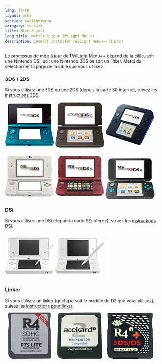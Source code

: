 ```yaml
---
lang: fr-FR
layout: wiki
section: twilightmenu
category: indexes
title: Mise à jour
long_title: Mettre à jour TWiLight Menu++
description: Comment installer TWiLight Menu++ (index)
---
```


Le processus de mise à jour de TWiLight Menu++ dépend de la cible, soit une Nintendo DSi, soit une Nintendo 3DS ou soit un linker. Merci de sélectionner la page de la cible que vous utilisez.

### 3DS / 2DS
Si vous utilisez une 3DS ou une 2DS (depuis la carte SD interne), suivez les [instructions 3DS](updating-3ds).

[![Une Nintendo 3DS](/assets/images/consoles/old3ds.png)](updating-3ds) [![Une Nintendo 3DS XL](/assets/images/consoles/old3dsxl.png)](updating-3ds) [![Une Nintendo 2DS](/assets/images/consoles/2ds.png)](updating-3ds)

[![Une New Nintendo 3DS](/assets/images/consoles/new3ds.png)](updating-3ds) [![Une New Nintendo 3DS XL](/assets/images/consoles/new3dsxl.png)](updating-3ds) [![Une New Nintendo 2DS XL](/assets/images/consoles/new2dsxl.png)](updating-3ds)

### DSi
Si vous utilisez une DSi (depuis la carte SD interne), suivez les [instructions DSi](updating-dsi).

[![Une Nintendo DSi](/assets/images/consoles/dsi.png)](updating-dsi) [![Une Nintendo DSi XL](/assets/images/consoles/dsixl.png)](updating-dsi)

### Linker
Si vous utilisez un linker (quel que soit le modèle de DS que vous utilisez), suivez les [instructions pour linker](updating-flashcard).

[![Un linker r4isdhc.com](/assets/images/consoles/r4isdhc.com.png)](updating-flashcard) [![Un linkerAcekard2i](/assets/images/consoles/acekard2i.png)](updating-flashcard) [![Un linker R4i Gold 3DS Plus](/assets/images/consoles/r4igold3dsplus.png)](updating-flashcard)
